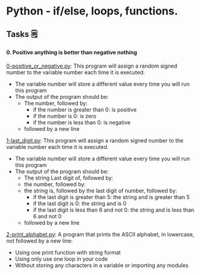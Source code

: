 # Python - if/else, loops, functions.
## Tasks :spiral_notepad: 
#### 0. Positive anything is better than negative nothing
[0-positive_or_negative.py](https://github.com/vincentokoth/alx-higher_level_programming/blob/master/0x01-python-if_else_loops_functions/0-positive_or_negative.py): This program will assign a random signed number to the variable number each time it is executed.
* The variable number will store a different value every time you will run this program
* The output of the program should be:
	* The number, followed by:
		* if the number is greater than 0: is positive
		* if the number is 0: is zero
		* if the number is less than 0: is negative
	* followed by a new line

[1-last_digit.py](https://github.com/vincentokoth/alx-higher_level_programming/blob/master/0x01-python-if_else_loops_functions/1-last_digit.py): This program will assign a random signed number to the variable number each time it is executed.
* The variable number will store a different value every time you will run this program
* The output of the program should be:
	* The string Last digit of, followed by:
	* the number, followed by:
	* the string is, followed by the last digit of number, followed by:
		* if the last digit is greater than 5: the string and is greater than 5
		* if the last digit is 0: the string and is 0
		* if the last digit is less than 6 and not 0: the string and is less than 6 and not 0
	* followed by a new line

[2-print_alphabet.py](https://github.com/vincentokoth/alx-higher_level_programming/blob/master/0x01-python-if_else_loops_functions/2-print_alphabet.py): A program that prints the ASCII alphabet, in lowercase, not followed by a new line:
* Using one print function with string format
* Using only use one loop in your code
* Without storing any characters in a variable or importing any modules
